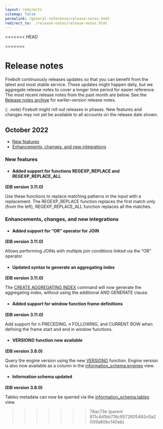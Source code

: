 ```yaml
---
layout: redirects
sitemap: false
permalink: /general-reference/release-notes.html
redirect_to:  /release-notes/release-notes.html
---
```


<<<<<<< HEAD
<!-- Make this a redirect topic -->
=======
# Release notes

Firebolt continuously releases updates so that you can benefit from the latest and most stable service. These updates might happen daily, but we aggregate release notes to cover a longer time period for easier reference. The most recent release notes from the past month are below. See the [Release notes archive](release-notes-archive.md) for earlier-version release notes.

{: .note}
Firebolt might roll out releases in phases. New features and changes may not yet be available to all accounts on the release date shown.

## October 2022

* [New features](#new-features)
* [Enhancements, changes, and new integrations](#enhancements-changes-and-new-integrations)

### New features

* #### <!--- FIR-15853 —-->Added support for functions REGEXP_REPLACE and REGEXP_REPLACE_ALL
**(DB version 3.11.0)**

  Use these functions to replace matching patterns in the input with a replacement. The REGEXP_REPLACE function replaces the first match only (from the left), REGEXP_REPLACE_ALL function replaces all the matches.

### Enhancements, changes, and new integrations

* #### <!--- FIR-14886 —-->Added support for “OR” operator for JOIN 
**(DB version 3.11.0)**

  Allows performing JOINs with multiple join conditions linked via the “OR” operator

* #### <!--- FIR-15683 —-->Updated syntax to generate an aggregating index 
**(DB version 3.11.0)**

  The [CREATE AGGREGATING INDEX](../sql-reference/commands/create-aggregating-index.md) command will now generate the aggregating index, without using the additional AND GENERATE clause. 

* #### <!--- FIR-15452 —-->Added support for window function frame definitions
**(DB version 3.11.0)**

  Add support for n PRECEDING, n FOLLOWING, and CURRENT ROW when defining the frame start and end in window functions.

* #### <!--- FIR-15022 —-->VERSION() function now available
**(DB version 3.8.0)**

  Query the engine version using the new [VERSION()](../sql-reference/functions-reference/version.md) function. Engine version is also now available as a column in the [information_schema.engines](../general-reference/information-schema/engines.md) view. 

* #### <!--- FIR-15152 —--> Information schema updated
**(DB version 3.8.0)**

  Tables metadata can now be queried via the [information\_schema.tables](../general-reference/information-schema/tables.md) view.



>>>>>>> 78ac73e (parent 811c4d1bb718c9572605492c0a2009a80bc140eb)
